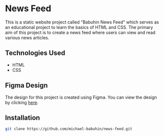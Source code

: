 # News Feed

This is a static website project called "Babuhin News Feed" which serves as an educational project to learn the basics of HTML and CSS. The primary aim of this project is to create a news feed where users can view and read various news articles.

## Technologies Used

- HTML
- CSS

## Figma Design

The design for this project is created using Figma. You can view the design by clicking [here](https://www.figma.com/file/w75fNXskUgBGbWOlXW6WhM/News-Feed-1.0.?node-id=0%3A1).

## Installation
```bash
git clone https://github.com/michael-babuhin/news-feed.git
```
